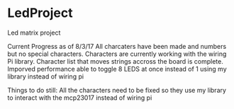 # LedProject
Led matrix project

Current Progress as of 8/3/17
   All charcaters have been made and numbers but no special characters.
   Characters are currently working with the wiring Pi library.
   Character list that moves strings accross the board is complete.
   Imporved performance able to toggle 8 LEDS at once instead of 1 using my library instead of wiring pi
   
 Things to do still:
    All the characters need to be fixed so they use my library to interact with the mcp23017 instead of wiring pi
